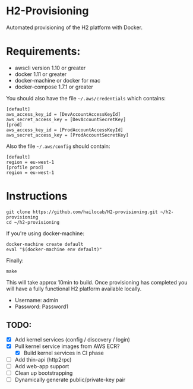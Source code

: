 # H2-Provisioning

Automated provisioning of the H2 platform with Docker.

# Requirements:

* awscli version 1.10 or greater
* docker 1.11 or greater
* docker-machine or docker for mac
* docker-compose 1.7.1 or greater

You should also have the file `~/.aws/credentials` which contains:
```
[default]
aws_access_key_id = [DevAccountAccessKeyId]
aws_secret_access_key = [DevAccountSecretKey]
[prod]
aws_access_key_id = [ProdAccountAccessKeyId]
aws_secret_access_key = [ProdAccountSecretKey]
```
Also the file `~/.aws/config` should contain:
```
[default]
region = eu-west-1
[profile prod]
region = eu-west-1
```

# Instructions
```
git clone https://github.com/hailocab/H2-provisioning.git ~/h2-provisioning
cd ~/h2-provisioning
```

If you're using docker-machine:
```
docker-machine create default
eval "$(docker-machine env default)"
```

Finally:
```
make
```
This will take approx 10min to build.
Once provisioning has completed you will have a fully functional H2 platform
available locally.

* Username: admin
* Password: Password1

## TODO:

- [x] Add kernel services (config / discovery / login)
- [x] Pull kernel service images from AWS ECR?
    - [x] Build kernel services in CI phase
- [ ] Add thin-api (http2rpc)
- [ ] Add web-app support
- [ ] Clean up bootstrapping
- [ ] Dynamically generate public/private-key pair
